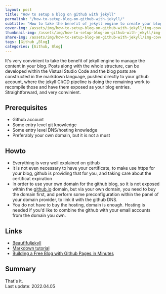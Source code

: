 ```yaml
---
layout: post
title: "How to setup a blog on github with jekyll"
permalink: "/how-to-setup-blog-on-github-with-jekyll/"
subtitle: "How to take the benefit of jekyll engine to create your blog in 10minutes"
cover-img: /assets/img/how-to-setup-blog-on-github-with-jekyll/img-cover.jpg
thumbnail-img: /assets/img/how-to-setup-blog-on-github-with-jekyll/img-thumb.jpg
share-img: /assets/img/how-to-setup-blog-on-github-with-jekyll/img-cover.jpg
tags: [Github ,Blog]
categories: [Github, Blog]
---
```

It's very convinient to take the benefit of jekyll engine to manage the content in your blog. Posts along with the whole structure, can be developed within the Vistual Studio Code and the blog posts are constructed in the markdown language, pushed directly to your github account, where the jekyll CI/CD pipeline is doing the remaining work to recompile those and have them exposed as your blog entries. Straightforward, and very convinient.
## Prerequisites
+ Github account
+ Some entry level git knowledge
+ Some entry level DNS/hosting knowledge
+ Preferably your own domain, but it is not a must
## Howto
+ Everything is very well explained on github
+ It is not even necessary to have your certificate, to make use https for your blog, github is providing that for you, and taking care about the certificat expiration
+ In order to use your own domain for the github blog, so it is not exposed within the [github.io](https://makeitcloudy.github.io) domain, but via your own domain, you need to buy the domain first, and perform some preconfiguration within the panel of your domain provider, to link it with the github DNS.
+ You do not have to buy the hosting, domain is enough. Hosting is needed if you'd like to combine the github with your email accounts from the domain you own.
## Links
+ [Beaufifuljekyll](https://beautifuljekyll.com)
+ [Markdown tutorial](https://www.markdowntutorial.com/)
+ [Building a Free Blog with Github Pages in Minutes](https://chadbaldwin.net/2021/03/14/how-to-build-a-sql-blog.html)

## Summary
That's it.<br>
Last update: 2022.04.05